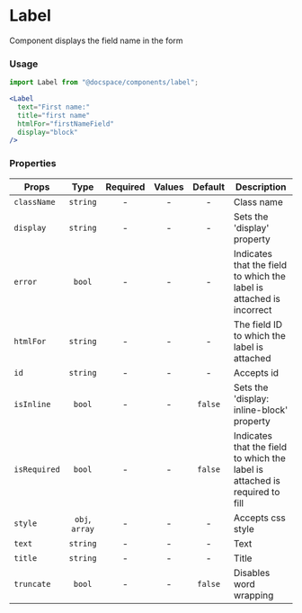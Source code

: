 # Label

Component displays the field name in the form

### Usage

```js
import Label from "@docspace/components/label";
```

```jsx
<Label
  text="First name:"
  title="first name"
  htmlFor="firstNameField"
  display="block"
/>
```

### Properties

| Props        |      Type      | Required | Values | Default | Description                                                                 |
| ------------ | :------------: | :------: | :----: | :-----: | --------------------------------------------------------------------------- |
| `className`  |    `string`    |    -     |   -    |    -    | Class name                                                                  |
| `display`    |    `string`    |    -     |   -    |    -    | Sets the 'display' property                                                 |
| `error`      |     `bool`     |    -     |   -    |    -    | Indicates that the field to which the label is attached is incorrect        |
| `htmlFor`    |    `string`    |    -     |   -    |    -    | The field ID to which the label is attached                                 |
| `id`         |    `string`    |    -     |   -    |    -    | Accepts id                                                                  |
| `isInline`   |     `bool`     |    -     |   -    | `false` | Sets the 'display: inline-block' property                                   |
| `isRequired` |     `bool`     |    -     |   -    | `false` | Indicates that the field to which the label is attached is required to fill |
| `style`      | `obj`, `array` |    -     |   -    |    -    | Accepts css style                                                           |
| `text`       |    `string`    |    -     |   -    |    -    | Text                                                                        |
| `title`      |    `string`    |    -     |   -    |    -    | Title                                                                       |
| `truncate`   |     `bool`     |    -     |   -    | `false` | Disables word wrapping                                                      |
